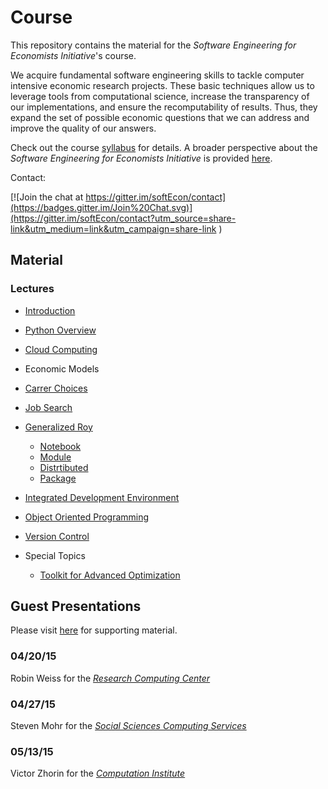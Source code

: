 # Course

This repository contains the material for the *Software Engineering for Economists Initiative*'s course. 

We acquire fundamental software engineering skills to tackle computer intensive economic research projects. These basic techniques allow us to leverage tools from computational science, increase the transparency of our implementations, and ensure the recomputability of results. Thus, they expand the set of possible economic questions
that we can address and improve the quality of our answers.

Check out the course [syllabus](https://github.com/softEcon/course/blob/master/syllabus.pdf) for details. A broader perspective about the *Software Engineering for Economists Initiative* is provided [here](http://slideviewer.herokuapp.com/github/softEcon/overview/blob/master/initiative.ipynb?create=1). 

Contact:

[![Join the chat at https://gitter.im/softEcon/contact](https://badges.gitter.im/Join%20Chat.svg)](https://gitter.im/softEcon/contact?utm_source=share-link&utm_medium=link&utm_campaign=share-link
)

## Material

### Lectures
* [Introduction](http://slideviewer.herokuapp.com/github/softEcon/course/blob/master/initiative.ipynb?create=1#/)
* [Python Overview](http://nbviewer.ipython.org/github/softEcon/course/blob/master/lectures/python_overview/lecture.ipynb)
* [Cloud Computing](http://nbviewer.ipython.org/github/softEcon/course/blob/master/lectures/cloud_computing/lecture.ipynb)
* Economic Models
 * [Carrer Choices](http://nbviewer.ipython.org/github/softEcon/course/blob/master/lectures/economic_models/career_choices/lecture.ipynb)
 * [Job Search](http://nbviewer.ipython.org/github/softEcon/course/blob/master/lectures/economic_models/job_search/lecture.ipynb)
 * [Generalized Roy](http://nbviewer.ipython.org/github/grmToolbox/lectures/blob/master/model/lecture.ipynb)
   * [Notebook](http://nbviewer.ipython.org/github/grmToolbox/lectures/blob/master/notebook/lecture.ipynb) 
    * [Module](http://nbviewer.ipython.org/github/grmToolbox/lectures/blob/master/module/lecture.ipynb) 
    * [Distrtibuted](http://nbviewer.ipython.org/github/grmToolbox/lectures/blob/master/distributed/lecture.ipynb)
    * [Package](http://nbviewer.ipython.org/github/grmToolbox/lectures/blob/master/package/lecture.ipynb)
* [Integrated Development Environment](http://nbviewer.ipython.org/github/softEcon/course/blob/master/lectures/integrated_development_environment/lecture.ipynb) 
* [Object Oriented Programming](http://nbviewer.ipython.org/github/softEcon/course/blob/master/lectures/object_oriented_programming/lecture.ipynb) 
* [Version Control](http://nbviewer.ipython.org/github/softEcon/course/blob/master/lectures/version_control/lecture.ipynb) 




* Special Topics
  * [Toolkit for Advanced Optimization](http://nbviewer.ipython.org/github/softEcon/course/blob/master/lectures/special_topics/toolkit_for_advanced_optimization/lecture.ipynb ) 



## Guest Presentations

Please visit [here](https://github.com/softEcon/course/tree/master/resource_centers) for supporting material.

### 04/20/15 

Robin Weiss for the [*Research Computing Center*](https://rcc.uchicago.edu/)

### 04/27/15 

Steven Mohr for the [*Social Sciences Computing Services*](https://sscs.uchicago.edu/)

### 05/13/15

Victor Zhorin for the [*Computation Institute*](https://www.ci.uchicago.edu/)
